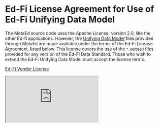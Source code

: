 # Ed-Fi License Agreement for Use of Ed-Fi Unifying Data Model

The MetaEd source code uses the Apache License, version 2.0, like the other
Ed-fi applications. However, the [Unifying Data
Model](../../../1-data-exchange/udm/readme.md) files provided through MetaEd are
made available under the terms of the Ed-Fi License Agreement, listed below.
This license covers the use of the `*.metaed` files provided for any version of
the Ed-Fi Data Standard. Those who wish to extend the Ed-Fi Unifying Data Model
must accept the license terms.

[Ed-Fi Vendor License](https://edfidocs.blob.core.windows.net/$web/assets/reference/metaed/Ed-Fi_Vendor-License.pdf)

<iframe src="https://edfidocs.blob.core.windows.net/$web/assets/reference/metaed/Ed-Fi_Vendor-License.pdf" />
